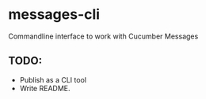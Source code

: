 # messages-cli
Commandline interface to work with Cucumber Messages

## TODO:
 - Publish as a CLI tool
 - Write README.